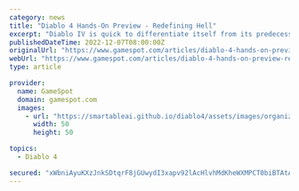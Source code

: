 ```yaml
---
category: news
title: "Diablo 4 Hands-On Preview - Redefining Hell"
excerpt: "Diablo IV is quick to differentiate itself from its predecessors in almost every way, while intelligently iterating on new series staples with ideas that put freedom of play at the center."
publishedDateTime: 2022-12-07T08:00:00Z
originalUrl: "https://www.gamespot.com/articles/diablo-4-hands-on-preview-redefining-hell/1100-6509761/"
webUrl: "https://www.gamespot.com/articles/diablo-4-hands-on-preview-redefining-hell/1100-6509761/"
type: article

provider:
  name: GameSpot
  domain: gamespot.com
  images:
    - url: "https://smartableai.github.io/diablo4/assets/images/organizations/gamespot.com-50x50.jpg"
      width: 50
      height: 50

topics:
  - Diablo 4

secured: "xWbniAyuKXzJnkSDtqrF8jGUwydI3xapv92lAcHlvhMdKheWXMPCT0biBTAtAbI41IggazYwMSwL8XiikhW7otFpbkvOITf0AVp15aywMC71xyU9ZS/OgWT9k0qvb7mLgO921JEleY9V95jakMJu9YQ5jVewyhZCn3RU76nWm5YdPj+borJjkKS5j1PqCkxOKjGwVD/OTkapKo256UTsLBHzCRWbpAV2Ie+xEN0zu3p1AL/BL6adwFTh/QD/hXrhsIfZTXOa3ulyqYzjcSTq9DtjyTMijpHdkkuHkYJ5YgRCiJJQUx7StNrrRhvERWymt7y6SjcBn/G1GwsPNT2gBlJY/Y5qrfzXIZnva/DL/+4=;DOYMPJnlem/Io31g05EiuQ=="
---
```



